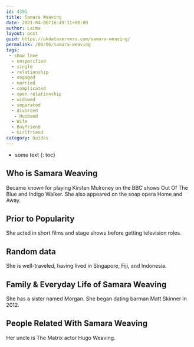 ```yaml
---
id: 4391
title: Samara Weaving
date: 2021-04-06T16:49:11+00:00
author: Laima
layout: post
guid: https://ukdataservers.com/samara-weaving/
permalink: /04/06/samara-weaving
tags:
 - show love
  - unspecified
  - single
  - relationship
  - engaged
  - married
  - complicated
  - open relationship
  - widowed
  - separated
  - divorced
   - Husband
  - Wife
  - Boyfriend
  - Girlfriend
category: Guides
---
```


* some text
{: toc}


## Who is Samara Weaving
                  
                  
                  
Became known for playing Kirsten Mulroney on the BBC shows Out Of The Blue and Indigo Walker. She also appeared on the soap opera Home and Away. 
                  
              
            
              
            
                
                
                
## Prior to Popularity
                  
                  
                  
She acted in short films and stage shows before getting television roles. 
                  
              
            
              
            
                
                
                
## Random data
                  
                  
                  
She is well-traveled, having lived in Singapore, Fiji, and Indonesia.
                  
              
            
              
            
                
                
                
## Family & Everyday Life of Samara Weaving
                  
                  
                  
She has a sister named Morgan. She began dating barman Matt Skinner in 2012.
                  
              
            
              
            
                
                
                
## People Related With Samara Weaving
                  
                  
                  
Her uncle is The Matrix actor Hugo Weaving.
                  
              
            
              
            
                
              
            
              
              
            
            
              
            
          
          
          